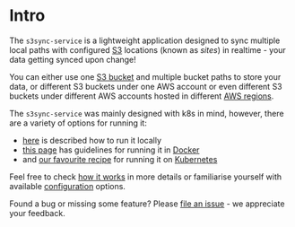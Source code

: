 <!--
s3sync-service - Realtime S3 synchronisation tool
Copyright (c) 2020  Yevgeniy Valeyev

This program is free software: you can redistribute it and/or modify
it under the terms of the GNU General Public License as published by
the Free Software Foundation, either version 3 of the License, or
(at your option) any later version.

This program is distributed in the hope that it will be useful,
but WITHOUT ANY WARRANTY; without even the implied warranty of
MERCHANTABILITY or FITNESS FOR A PARTICULAR PURPOSE.  See the
GNU General Public License for more details.

You should have received a copy of the GNU General Public License
along with this program.  If not, see <http://www.gnu.org/licenses/>.
 -->

# Intro

The `s3sync-service` is a lightweight application designed to sync multiple local paths with configured [S3](https://aws.amazon.com/s3/) locations (known as _sites_) in realtime - your data getting synced upon change!

You can either use one [S3 bucket](https://docs.aws.amazon.com/AmazonS3/latest/dev/UsingBucket.html) and multiple bucket paths to store your data, or different S3 buckets under one AWS account or even different S3 buckets under different AWS accounts hosted in different [AWS regions](https://docs.aws.amazon.com/AWSEC2/latest/UserGuide/using-regions-availability-zones.html).

The `s3sync-service` was mainly designed with k8s in mind, however, there are a variety of options for running it:

- [here](running-locally.md) is described how to run it locally
- [this page](running-in-docker.md) has guidelines for running it in [Docker](https://www.docker.com/)
- and [our favourite recipe](running-on-k8s.md) for running it on [Kubernetes](https://kubernetes.io/)

Feel free to check [how it works](how-it-works.md) in more details or familiarise yourself with available [configuration](configuration.md) options.

Found a bug or missing some feature? Please [file an issue](https://github.com/mazay/s3sync-service/issues/new/choose) - we appreciate your feedback.
